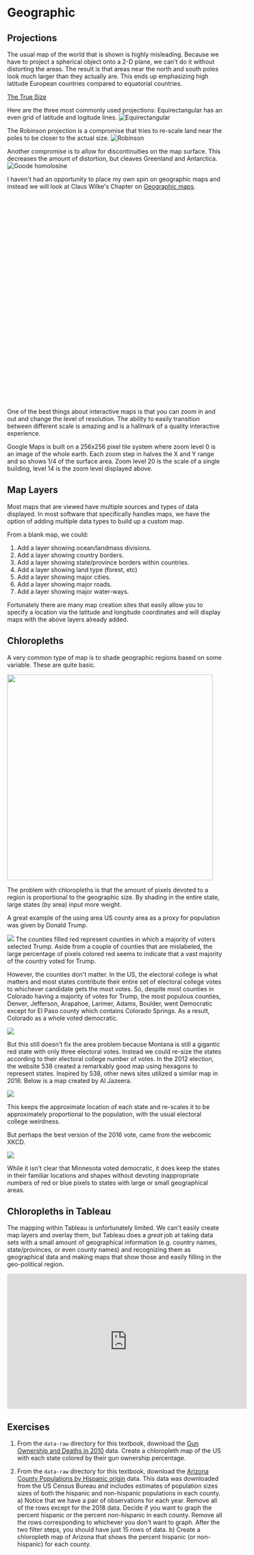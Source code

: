 # Geographic




## Projections 
The usual map of the world that is shown is highly misleading. Because we have to project a spherical object onto a 2-D plane, we can't do it without distorting the areas. The result is that areas near the north and south poles look much larger than they actually are. This ends up emphasizing high latitude European countries compared to equatorial countries.

[The True Size](https://thetruesize.com)

Here are the three most commonly used projections:
Equirectangular has an even grid of latitude and logitude lines.
![Equirectangular](https://upload.wikimedia.org/wikipedia/commons/8/83/Equirectangular_projection_SW.jpg)

The Robinson projection is a compromise that tries to re-scale land near the poles to be closer to the actual size.
![Robinson](https://upload.wikimedia.org/wikipedia/commons/9/96/Robinson_projection_SW.jpg)

Another compromise is to allow for discontinuities on the map surface. This decreases the amount of distortion, but cleaves Greenland and Antarctica.
![Goode homolosine](https://upload.wikimedia.org/wikipedia/commons/f/f2/Goode_homolosine_projection_SW.jpg)


I haven't had an opportunity to place my own spin on geographic maps and instead we will look at Claus Wilke's Chapter on [Geographic maps](https://serialmentor.com/dataviz/geospatial-data.html).



<!--html_preserve--><div id="htmlwidget-1d248340054e6d8a1eec" style="width:672px;height:480px;" class="leaflet html-widget"></div>
<script type="application/json" data-for="htmlwidget-1d248340054e6d8a1eec">{"x":{"options":{"crs":{"crsClass":"L.CRS.EPSG3857","code":null,"proj4def":null,"projectedBounds":null,"options":{}}},"setView":[[35.1991666666667,-111.659722222222],14,[]],"calls":[{"method":"addTiles","args":["//{s}.tile.openstreetmap.org/{z}/{x}/{y}.png",null,null,{"minZoom":0,"maxZoom":18,"tileSize":256,"subdomains":"abc","errorTileUrl":"","tms":false,"noWrap":false,"zoomOffset":0,"zoomReverse":false,"opacity":1,"zIndex":1,"detectRetina":false,"attribution":"&copy; <a href=\"http://openstreetmap.org\">OpenStreetMap<\/a> contributors, <a href=\"http://creativecommons.org/licenses/by-sa/2.0/\">CC-BY-SA<\/a>"}]}]},"evals":[],"jsHooks":[]}</script><!--/html_preserve-->

One of the best things about interactive maps is that you can zoom in and out and change the level of resolution. The ability to easily transition between different scale is amazing and is a hallmark of a quality interactive experience.

Google Maps is built on a 256x256 pixel tile system where zoom level 0 is an image of the whole earth. Each zoom step in halves the X and Y range and so shows 1/4 of the surface area. Zoom level 20 is the scale of a single building, level 14 is the zoom level displayed above. 


## Map Layers
Most maps that are viewed have multiple sources and types of data displayed. In most software that specifically handles maps, we have the option of adding multiple data types to build up a custom map.

From a blank map, we could:

1. Add a layer showing ocean/landmass divisions.
2. Add a layer showing country borders.
3. Add a layer showing state/province borders within countries.
4. Add a layer showing land type (forest, etc)
5. Add a layer showing major cities.
6. Add a layer showing major roads.
7. Add a layer showing major water-ways.

Fortunately there are many map creation sites that easily allow you to specify a location via the latitude and longitude coordinates and will display maps with the above layers already added.


## Chloropleths

A very common type of map is to shade geographic regions based on some variable. These are quite basic. 

<img src="07_Geographic_files/figure-html/unnamed-chunk-3-1.png" width="480" />

The problem with chloropleths is that the amount of pixels devoted to a region is proportional to the geographic size. By shading in the entire state, large states (by area) input more weight.  

A great example of the using area US county area as a proxy for population was given by Donald Trump.

![](Resources/Graphs/2016_President_Outcomes/TrumpTwitter.jpg)
The counties filled red represent counties in which a majority of voters selected Trump. Aside from a couple of counties that are mislabeled, the large percentage of pixels colored red seems to indicate that a vast majority of the country voted for Trump. 

However, the counties don't matter. In the US, the electoral college is what matters and most states contribute their entire set of electoral college votes to whichever candidate gets the most votes. So, despite most counties in Colorado having a majority of votes for Trump, the most populous counties, Denver, Jefferson, Arapahoe, Larimer, Adams, Boulder, went Democratic except for El Paso county which contains Colorado Springs. As a result, Colorado as a whole voted democratic.

![](Resources/Graphs/2016_President_Outcomes/ElectoralVotes.png)

But this still doesn't fix the area problem because Montana is still a gigantic red state with only three electoral votes.  Instead we could re-size the states according to their electoral college number of votes. In the 2012 election, the website 538 created a remarkably good map using hexagons to represent states. Inspired by 538, other news sites utilized a similar map in 2016. Below is a map created by Al Jazeera.

![](Resources/Graphs/2016_President_Outcomes/Aljazeera_HexMap.png)

This keeps the approximate location of each state and re-scales it to be approximately proportional to the population, with the usual electoral college weirdness. 

But perhaps the best version of the 2016 vote, came from the webcomic XKCD.

![](Resources/Graphs/2016_President_Outcomes/XKCD_1939.png)

While it isn't clear that Minnesota voted democratic, it does keep the states in their familiar locations and shapes without devoting inappropriate numbers of red or blue pixels to states with large or small geographical areas.

## Chloropleths in Tableau
The mapping within Tableau is unfortunately limited. We can't easily create map layers and overlay them, but Tableau does a *great* job at taking data sets with a small amount of geographical information (e.g. country names, state/provinces, or even county names) and recognizing them as geographical data and making maps that show those and easily filling in the geo-political region.

<iframe width="560" height="315" src="https://www.youtube.com/embed/qLlAmqwg6wU" frameborder="0" allowfullscreen></iframe>

## Exercises

1. From the `data-raw` directory for this textbook, download the [Gun Ownership and Deaths in 2010](https://raw.githubusercontent.com/dereksonderegger/141/master/data-raw/Guns_%26_Suicide/Guns_State_Deaths_2010.csv) data. Create a chloropleth map of the US with each state colored by their gun ownership percentage.

2. From the `data-raw` directory for this textbook, download the [Arizona County Populations by Hispanic origin](https://raw.githubusercontent.com/dereksonderegger/141/master/data-raw/USA_Hisp/AZ_County_Populations_by_Hisp.csv) data. This data was downloaded from the US Census Bureau and includes estimates of population sizes sizes of both the hispanic and non-hispanic populations in each county.
    a) Notice that we have a pair of observations for each year. Remove all of the rows except for the 2018 data. Decide if you want to graph the percent hispanic or the percent non-hispanic in each county. Remove all the rows corresponding to whichever you don't want to graph. After the two filter steps, you should have just 15 rows of data.
    b) Create a chloropleth map of Arizona that shows the percent hispanic (or non-hispanic) for each county.
    


